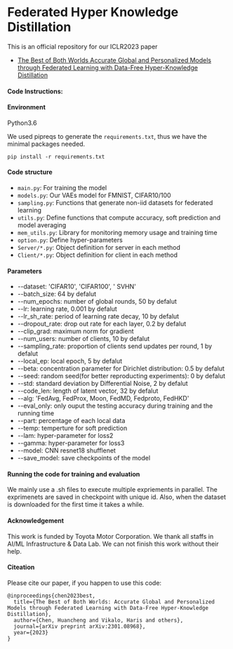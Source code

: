 # Federated Hyper Knowledge Distillation
This is an official repository for our ICLR2023 paper
* [The Best of Both Worlds Accurate Global and Personalized Models through Federated Learning with Data-Free Hyper-Knowledge Distillation](https://arxiv.org/abs/2301.08968)

#### Code Instructions: 
#### Environment 
Python3.6  

We used pipreqs to generate the `requirements.txt`, thus we have the minimal packages needed.  
```
pip install -r requirements.txt
```

#### Code structure 
* `main.py`: For training the model 
* `models.py`: Our VAEs model for FMNIST, CIFAR10/100
* `sampling.py`: Functions that generate non-iid datasets for federated learning
* `utils.py`: Define functions that compute accuracy, soft prediction and model averaging
* `mem_utils.py`: Library for monitoring memory usage and training time
* `option.py`: Define hyper-parameters
* `Server/*.py`: Object definition for server in each method
* `Client/*.py`: Object definition for client in each method

#### Parameters
* --dataset: 'CIFAR10', 'CIFAR100', ' SVHN'
* --batch_size: 64 by defalut 
* --num_epochs: number of global rounds, 50 by defalut
* --lr: learning rate, 0.001 by defalut
* --lr_sh_rate: period of learning rate decay, 10 by defalut
* --dropout_rate: drop out rate for each layer, 0.2 by defalut
* --clip_grad: maximum norm for gradient
* --num_users: number of clients, 10 by defalut
* --sampling_rate: proportion of clients send updates per round, 1 by defalut
* --local_ep: local epoch, 5 by defalut
* --beta: concentration parameter for Dirichlet distribution: 0.5 by defalut
* --seed: random seed(for better reproducting experiments): 0 by defalut
* --std: standard deviation by Differential Noise, 2 by defalut
* --code_len: length of latent vector, 32 by defalut
* --alg: 'FedAvg, FedProx, Moon, FedMD, Fedproto, FedHKD'
* --eval_only: only ouput the testing accuracy during training and the running time
* --part: percentage of each local data
* --temp: temperture for soft prediction
* --lam: hyper-parameter for loss2
* --gamma: hyper-parameter for loss3
* --model: CNN resnet18 shufflenet
* --save_model: save checkpoints of the model

#### Running the code for training and evaluation
We mainly use a .sh files to execute multiple expriements in parallel. 
The exprimenets are saved in checkpoint with unique id. Also, when the dataset is downloaded for the first time it takes a while. 

#### Acknowledgement
This work is funded by Toyota Motor Corporation. We thank all staffs in AI/ML Infrastructure & Data Lab. We can not finish this work without their help.

#### Citeation
Please cite our paper, if you happen to use this code:
```
@inproceedings{chen2023best,
  title={The Best of Both Worlds: Accurate Global and Personalized Models through Federated Learning with Data-Free Hyper-Knowledge Distillation},  
  author={Chen, Huancheng and Vikalo, Haris and others},
  journal={arXiv preprint arXiv:2301.08968},
  year={2023}
}
```

